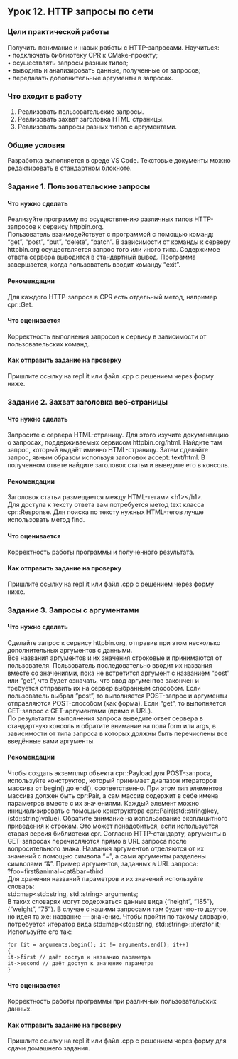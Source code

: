 ## Урок 12. HTTP запросы по сети

### Цели практической работы

Получить понимание и навык работы с HTTP-запросами. Научиться:  
• подключать библиотеку CPR к CMake-проекту;  
• осуществлять запросы разных типов;  
• выводить и анализировать данные, полученные от запросов;  
• передавать дополнительные аргументы в запросах.

### Что входит в работу

1. Реализовать пользовательские запросы.
2. Реализовать захват заголовка HTML-страницы.
3. Реализовать запросы разных типов с аргументами.

### Общие условия

Разработка выполняется в среде VS Code. Текстовые документы можно редактировать в стандартном блокноте.

### Задание 1. Пользовательские запросы

#### Что нужно сделать

Реализуйте программу по осуществлению различных типов HTTP-запросов к сервису httpbin.org.  
Пользователь взаимодействует с программой с помощью команд: “get”, “post”, “put”, “delete”, “patch”. В зависимости от команды к серверу httpbin.org осуществляется запрос того или иного типа. Содержимое ответа сервера выводится в стандартный вывод.
Программа завершается, когда пользователь вводит команду “exit”.

#### Рекомендации

Для каждого HTTP-запроса в CPR есть отдельный метод, например cpr::Get.

#### Что оценивается

Корректность выполнения запросов к сервису в зависимости от пользовательских команд.

#### Как отправить задание на проверку

Пришлите ссылку на repl.it или файл .срр с решением через форму ниже.

### Задание 2. Захват заголовка веб-страницы

#### Что нужно сделать

Запросите с сервера HTML-страницу. Для этого изучите документацию о запросах, поддерживаемых сервисом httpbin.org/html. Найдите там запрос, который выдаёт именно HTML-страницу. Затем сделайте запрос, явным образом используя заголовок accept: text/html. В полученном ответе найдите заголовок статьи и выведите его в консоль.

#### Рекомендации

Заголовок статьи размещается между HTML-тегами \<h1>\</h1>.  
Для доступа к тексту ответа вам потребуется метод text класса cpr::Response. Для поиска по тексту нужных HTML-тегов лучше использовать метод find.

#### Что оценивается

Корректность работы программы и полученного результата.

#### Как отправить задание на проверку

Пришлите ссылку на repl.it или файл .срр с решением через форму ниже.

### Задание 3. Запросы с аргументами

#### Что нужно сделать

Сделайте запрос к сервису httpbin.org, отправив при этом несколько дополнительных аргументов с данными.  
Все названия аргументов и их значения строковые и принимаются от пользователя. Пользователь последовательно вводит их названия вместе со значениями, пока не встретится аргумент с названием “post” или “get”, что будет означать, что ввод аргументов закончен и требуется отправить их на сервер выбранным способом.
Если пользователь выбрал “post”, то выполняется POST-запрос и аргументы отправляются POST-способом (как форма). Если “get”, то выполняется GET-запрос с GET-аргументами (прямо в URL).  
По результатам выполнения запроса выведите ответ сервера в стандартную консоль и обратите внимание на поля form или args, в зависимости от типа запроса в которых должны быть перечислены все введённые вами аргументы.

#### Рекомендации

Чтобы создать экземпляр объекта cpr::Payload для POST-запроса, используйте конструктор, который принимает диапазон итераторов массива от begin() до end(), соответственно. При этом тип элементов массива должен быть cpr:Pair, а сам массив содержит в себе имена параметров вместе с их значениями. Каждый элемент можно инициализировать с помощью конструктора cpr::Pair((std::string)key, (std::string)value). Обратите внимание на использование эксплицитного приведения к строкам. Это может понадобиться, если используется старая версия библиотеки cpr.
Согласно HTTP-стандарту, аргументы в GET-запросах перечисляются прямо в URL запроса после вопросительного знака. Названия аргументов отделяются от их значений с помощью символа “=”, а сами аргументы разделены символами “&”. Пример аргументов, заданных в URL запроса:  
?foo=first&animal=cat&bar=third  
Для хранения названий параметров и их значений используйте словарь:  
std::map<std::string, std::string> arguments;  
В таких словарях могут содержаться данные вида {“height”, “185”}, {“weight”, “75”}. В случае с нашими запросами там будет что-то другое, но идея та же: название — значение. Чтобы пройти по такому словарю, потребуется итератор вида std::map<std::string, std::string>::iterator it; Используйте его так:

```
for (it = arguments.begin(); it != arguments.end(); it++)
{
it->first // даёт доступ к названию параметра
it->second // даёт доступ к значению параметра
}
```

#### Что оценивается

Корректность работы программы при различных пользовательских данных.

#### Как отправить задание на проверку

Пришлите ссылку на repl.it или файл .срр с решением через форму для сдачи домашнего задания.
